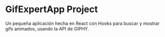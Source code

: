 # GifExpertApp Project

Un pequeña aplicación hecha en React con Hooks para buscar y mostrar gifs animados, usando la API de GIPHY.
